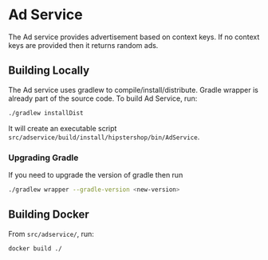 # Ad Service

The Ad service provides advertisement based on context keys. If no context keys
are provided then it returns random ads.

## Building Locally

The Ad service uses gradlew to compile/install/distribute. Gradle wrapper is
already part of the source code. To build Ad Service, run:

```sh
./gradlew installDist
```

It will create an executable script
`src/adservice/build/install/hipstershop/bin/AdService`.

### Upgrading Gradle

If you need to upgrade the version of gradle then run

```sh
./gradlew wrapper --gradle-version <new-version>
```

## Building Docker

From `src/adservice/`, run:

```sh
docker build ./
```

